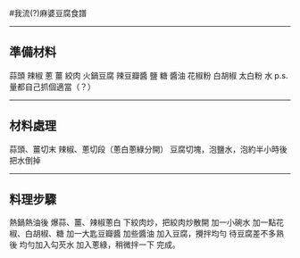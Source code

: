 #我流(?)麻婆豆腐食譜

----------------------
準備材料
----------------------
蒜頭
辣椒
蔥
薑
絞肉
火鍋豆腐
辣豆瓣醬
鹽
糖
醬油
花椒粉
白胡椒
太白粉
水
p.s. 量都自己抓個適當（？）

----------------------
材料處理
----------------------
蒜頭、薑切末
辣椒、蔥切段（蔥白蔥綠分開）
豆腐切塊，泡鹽水，泡約半小時後把水倒掉


----------------------
料理步驟
----------------------
熱鍋熱油後
爆蒜、薑、辣椒蔥白
下絞肉炒，把絞肉炒散開
加一小碗水
加一點花椒、白胡椒、糖
加一大匙豆瓣醬
加些醬油
加入豆腐，攪拌均勻
待豆腐差不多熟後
均勻加入勾芡水
加入蔥綠，稍微拌一下
完成。
